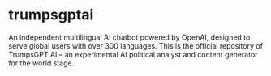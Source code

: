 # trumpsgptai
An independent multilingual AI chatbot powered by OpenAI, designed to serve global users with over 300 languages. This is the official repository of TrumpsGPT AI – an experimental AI political analyst and content generator for the world stage. 
